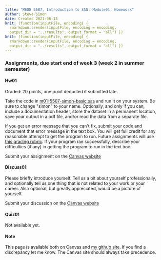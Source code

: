 ```yaml
---
title: "MEDB 5507, Introduction to SAS, Module01, Homework"
author: Steve Simon
date: Created 2021-06-13
knit: (function(inputFile, encoding) {
  rmarkdown::render(inputFile, encoding = encoding,
  output_dir = "../results", output_format = "all") }) 
knit: (function(inputFile, encoding) {
  rmarkdown::render(inputFile, encoding = encoding,
  output_dir = "../results", output_format = "all") }) 
---
```


### Assignments, due start end of week 3 (week 2 in summer semester) 

#### Hw01

Graded: 20 points, one point deducted if submitted late.

Take the code in [m01-5507-simon-basic.sas][git1] and run it on your system. Be sure to change "simon" to your name. Optionally, and only if you can, include a documentation header, store the dataset in a permanent location, save your output in a pdf file, and/or read the data from a separate file.

If you get an error message that you can't fix, submit your code and document that error message in the text box. You will get full credit for any reasonable attempt to get the program to run. Future assignments will use [this grading rubric][git2]. If your program ran successfully, describe your difficulties (if any) in getting the program to run in the text box. 

Submit your assignment on the [Canvas website][can1]

#### Discuss01

Please briefly introduce yourself. Tell us a bit about yourself professionally, and optionally tell us one thing that is not related to your work or your career. Also optional, but greatly appreciated, would be a picture of yourself.

Submit your discussion on the [Canvas website][can2]

#### Quiz01

Not available yet.

#### Note

This page is available both on Canvas and [my github site][git0]. If you find a discrepancy let me know. The Canvas site should always take precedence.

[can1]: https://umsystem.instructure.com/courses/14949/assignments/743939
[can2]: https://umsystem.instructure.com/courses/14949/discussion_topics/629703

[git0]: https://github.com/pmean/introduction-to-SAS/blob/master/modules/5507-01-overview.md

[git1]: https://github.com/pmean/introduction-to-SAS/blob/master/src/m01-5507-simon-basic-program.sas
[git2]: https://github.com/pmean/classes/blob/master/software-engineering/src/grading-rubric.md